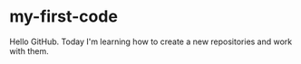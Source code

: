 # my-first-code

Hello GitHub. Today I'm learning how to create a new repositories and work with them.
